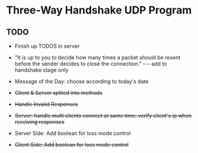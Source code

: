 # Three-Way Handshake UDP Program

## TODO
+ Finish up TODOS in server

+ "It is up to you to decide how many times a packet should be resent before the sender decides to close the connection." --- add to handshake stage only

+ Message of the Day: choose according to today's date

+ ~~Client & Server splited into methods~~

+ ~~Handle Invalid Responses~~

+ ~~Server: handle multi clients connect at same time: verify client's ip when receiving responses~~

+ Server Side: Add boolean for loss mode control

+ ~~Client Side: Add boolean for loss mode control~~